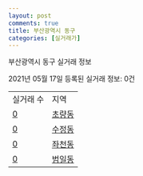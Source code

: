 ```yaml
---
layout: post
comments: true
title: 부산광역시 동구
categories: [실거래가]
---
```


부산광역시 동구 실거래 정보

2021년 05월 17일 등록된 실거래 정보: 0건


<table>
  <tr>
    <td>실거래 수</td>
    <td>지역</td>
  </tr>

  
  <tr>
    <td><a href="2617010100.html">0</a></td>
    <td><a href="2617010100.html">초량동</a></td>
  </tr>
    

  <tr>
    <td><a href="2617010200.html">0</a></td>
    <td><a href="2617010200.html">수정동</a></td>
  </tr>
    

  <tr>
    <td><a href="2617010300.html">0</a></td>
    <td><a href="2617010300.html">좌천동</a></td>
  </tr>
    

  <tr>
    <td><a href="2617010400.html">0</a></td>
    <td><a href="2617010400.html">범일동</a></td>
  </tr>
    


</table>
    